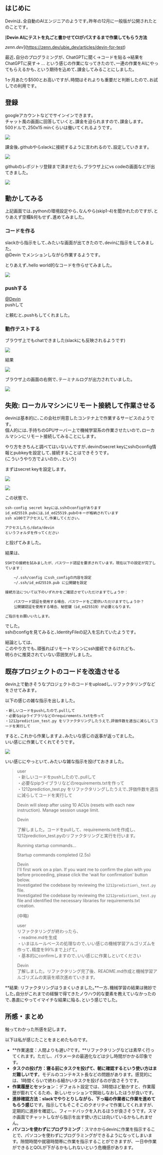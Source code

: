 

はじめに
----

Devinは､全自動のAIエンジニアのようです｡昨年の12月に一般版が公開されたとのことです｡

[**Devin AIにテストを丸ごと書かせてCIがパスするまで作業してもらう方法**

*zenn.dev*](https://zenn.dev/ubie_dev/articles/devin-for-test)

最近､自分のプログラミングが､ ChatGPTに聞く→コードを貼る→結果をChatGPTに戻す→ … という感じの作業になってきたので､一連の作業をAIにやってもらえるかも､という期待を込めて､課金してみることにしました｡

1ヶ月あたり$500とお高いですが､時間はそれよりも重要だと判断したので､お試しでの利用です｡

登録
--

googleアカウントなどでサインインできます｡  
チャット風の画面に回答していくと､課金を迫られますので､課金します｡  
500ドルで､250x15 minくらいは働いてくれるようです｡

![](https://assets.st-note.com/img/1736838945-gi3OfwYtCBHvMd9uExbZNn1R.png?width=1200)



課金後､githubやらslackに接続するように言われるので､設定していきます｡

![](https://assets.st-note.com/img/1736839037-fqhYWJ9LX8Kn7bAtD0N3M1gd.png?width=1200)



githubのレポジトリ登録まで済ませたら､ブラウザ上にvs codeの画面などが出てきました｡

![](https://assets.st-note.com/img/1736839578-2ygXLAkxubziQ4KSm9awpHn1.png?width=1200)



  


動かしてみる
------

上記画面では､pythonの環境設定やら､なんやら(skip1-4)を聞かれたのですが､とりあえず空欄&何もせず､進めてみました｡

### コードを作る

slackから指示をして､みたいな画面が出てきたので､devinに指示をしてみました｡  
@Devin でメンションしながら作業するようです｡

とりあえず､hello world的なコードを作らせてみました｡

![](https://assets.st-note.com/img/1736840310-Qzvpu5rVD3AgK64RUZ0s7FTO.png?width=1200)



### pushする

[@Devin](https://slack-e749560.slack.com/team/U088J354E2X)  
pushして

と頼むと､pushもしてくれました｡

### 動作テストする

ブラウザ上でもchatできました(slackにも反映されるようです)

![](https://assets.st-note.com/img/1736840744-MQl5ZcreyfVHuhOkIKno4FsA.png?width=1200)



結果

![](https://assets.st-note.com/img/1736840795-w50ToO6k3y8c4dXpMPiZW1uB.png)



ブラウザ上の画面の右側で､テーミナルログが出力されていました｡

![](https://assets.st-note.com/img/1736840979-Drc01jhYPWMVG5o2JLZg7esC.png?width=1200)



失敗: ローカルマシンにリモート接続して作業させる
-------------------------

devinは基本的に､この会社が用意したコンテナ上で作業するサービスのようです｡  
個人的には､手持ちのGPUサーバー上で機械学習系の作業させたいので､ローカルマシンにリモート接続してみることにします｡

やり方をきちんと調べてはいないんですが､devinのsecret keyにsshのconfig情報とpubkeyを設定して､接続することはできそうです｡  
(こういうやり方でよいのか､､という)

まずはsecret keyを設定します｡  


![](https://assets.st-note.com/img/1736848309-0g83j6DxIh2z9JYMto4kOCpb.png?width=1200)



![](https://assets.st-note.com/img/1736846753-8r7AT4MU0a3PiZxsDRE1dQbv.png?width=1200)



この状態で､

```
ssh-config secret keyには､sshのconfigがあります
id_ed25519.pubには､id_ed25519.pubのキーが格納されています
ssh a100でアクセスして､作業してください｡

アクセスしたら/data/devin
というフォルダを作ってください
```

と投げてみました｡

結果は､

```
SSHでの接続を試みましたが、パスワード認証を要求されています。現在以下の設定が完了しています：

    ~/.ssh/config にssh_configの内容を設定
    ~/.ssh/id_ed25519.pub に公開鍵を設定

接続方法について以下のいずれかをご確認させていただけますでしょうか：

    パスワード認証を使用する場合、パスワードをご提供いただけますでしょうか？
    公開鍵認証を使用する場合、秘密鍵（id_ed25519）が必要となります。

ご指示をお願いいたします。
```

でした｡   
sshのconfigを見てみると､IdentityFileの記入を忘れていたようです｡

結論としては､  
このやり方でも､頑張ればリモートマシンにssh接続できるけれども､  
明らかに推奨されていない雰囲気がしました｡

  


既存プロジェクトのコードを改造させる
------------------

devin上で動きそうなプロジェクトのコードをuploadし､リファクタリングなどをさせてみます｡

以下の感じの雑な指示を出しました｡

```
・新しいコードをpushしたので､pullして
・必要なpipライブラリなどのrequirements.txtを作って
・1212prediction_test.py をリファクタリングしたうえで､評価件数を適当に減らしてコードを実行して
```

すると､これから作業しますよ､みたいな感じの返事が返ってました｡  
いい感じに作業してくれてそうです｡

![](https://assets.st-note.com/img/1736849117-hAktSXoiDNBsc7V24rRyWIKv.png?width=1200)



いい感じにやっといて､みたいな雑な指示を投げておきました｡

> user  
> ・新しいコードをpushしたので､pullして   
> ・必要なpipライブラリなどのrequirements.txtを作って  
> ・1212prediction\_test.py をリファクタリングしたうえで､評価件数を適当に減らしてコードを実行して  
>   
> Devin will sleep after using 10 ACUs (resets with each new instruction). Manage session usage limit.  
>   
>   
> Devin  
>   
> 了解しました。コードをpullして、requirements.txtを作成し、1212prediction\_test.pyのリファクタリングと実行を行います。  
>   
>   
> Running startup commands...  
>   
> Startup commands completed (2.5s)  
>   
> Devin  
> I'll first work on a plan. If you want me to confirm the plan with you before proceeding, please click the 'wait for confirmation' button below.  
> Investigated the codebase by reviewing the `1212prediction\_test.py` file.  
> Investigated the codebase by reviewing the `1212prediction\_test.py` file and identified the necessary libraries for requirements.txt creation.  
>   
> (中略)  
>   
> user  
> リファクタリングが終わったら､  
> ・readme.mdを生成   
> ・いまはルールベースの処理なので､いい感じの機械学習アルゴリズムを作って､精度を99%まで上げて｡   
> ・基本的にconfirmしますので､いい感じに作業しといてください  
>   
> Devin  
> 了解しました。リファクタリング完了後、README.md作成と機械学習アルゴリズムの実装を順次進めていきます。



**結果: リファクタリングはうまくいきました｡**一方､機械学習の結果は微妙でした｡自分がこれまでの経験で得てきたノウハウ的な要素を教えていなかったので､愚直にやってイマイチな結果に陥る､という感じでした｡

所感・まとめ
------

触ってわかった所感を記します｡

以下は私が感じたことをまとめたものです。

* **作業速度：人間よりも遅い?です。**リファクタリングなどは素早く行ってくれます。ただし、パラメータの最適化などは少し時間がかかる印象です。
* **タスクの投げ方：寝る前にタスクを投げて、朝に確認するという使い方はまだ難しいです**。モデルのコンテキスト長などの問題があります。感覚的には、1時間くらいで終わる細かいタスクを投げるのが良さそうです。
* **作業履歴とセッショ**ン：デフォルト設定では、3時間ほど動かすと、作業履歴が膨れてくるため、新しいセッションで開始しなおしたほうが良いです。
* **進捗確認方法：slackでやりとりしながら、下っ端の作業者に作業を進めてもらう感じ**です。指示してもそこそこのクオリティで作業してくれますが、定期的に進捗を確認し、フィードバックを入れるほうが良さそうです。スマホ画面でチャットしながら指示を出す使い方には向いているかもしれません。
* **パソコンを使わずにプログラミング**：スマホからdevinに作業を指示することで、パソコンを使わずにプログラミングができるようになってしまいます。隙間時間や就寝時間帯に作業を指示することができますが、一日中作業ができるとQOLが下がるかもしれないという危機感があります。

  


